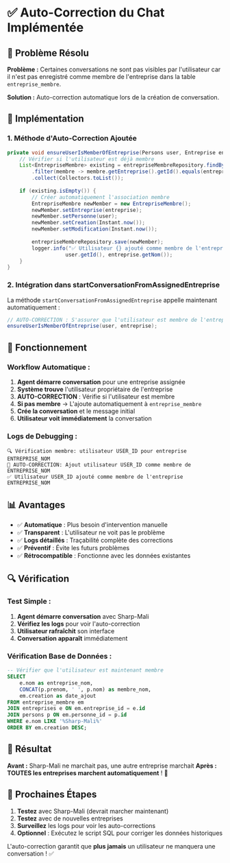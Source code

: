 # ✅ Auto-Correction du Chat Implémentée

## 🎯 **Problème Résolu**

**Problème :** Certaines conversations ne sont pas visibles par l'utilisateur car il n'est pas enregistré comme membre de l'entreprise dans la table `entreprise_membre`.

**Solution :** Auto-correction automatique lors de la création de conversation.

## 🔧 **Implémentation**

### **1. Méthode d'Auto-Correction Ajoutée**

```java
private void ensureUserIsMemberOfEntreprise(Persons user, Entreprise entreprise) {
    // Vérifier si l'utilisateur est déjà membre
    List<EntrepriseMembre> existing = entrepriseMembreRepository.findByPersonne_Id(user.getId()).stream()
        .filter(membre -> membre.getEntreprise().getId().equals(entreprise.getId()))
        .collect(Collectors.toList());
    
    if (existing.isEmpty()) {
        // Créer automatiquement l'association membre
        EntrepriseMembre newMember = new EntrepriseMembre();
        newMember.setEntreprise(entreprise);
        newMember.setPersonne(user);
        newMember.setCreation(Instant.now());
        newMember.setModification(Instant.now());
        
        entrepriseMembreRepository.save(newMember);
        logger.info("✅ Utilisateur {} ajouté comme membre de l'entreprise {}", 
                   user.getId(), entreprise.getNom());
    }
}
```

### **2. Intégration dans startConversationFromAssignedEntreprise**

La méthode `startConversationFromAssignedEntreprise` appelle maintenant automatiquement :

```java
// AUTO-CORRECTION : S'assurer que l'utilisateur est membre de l'entreprise
ensureUserIsMemberOfEntreprise(user, entreprise);
```

## 🚀 **Fonctionnement**

### **Workflow Automatique :**

1. **Agent démarre conversation** pour une entreprise assignée
2. **Système trouve** l'utilisateur propriétaire de l'entreprise
3. **AUTO-CORRECTION** : Vérifie si l'utilisateur est membre
4. **Si pas membre** → L'ajoute automatiquement à `entreprise_membre`
5. **Crée la conversation** et le message initial
6. **Utilisateur voit immédiatement** la conversation

### **Logs de Debugging :**

```
🔍 Vérification membre: utilisateur USER_ID pour entreprise ENTREPRISE_NOM
🔧 AUTO-CORRECTION: Ajout utilisateur USER_ID comme membre de ENTREPRISE_NOM
✅ Utilisateur USER_ID ajouté comme membre de l'entreprise ENTREPRISE_NOM
```

## 📊 **Avantages**

- ✅ **Automatique** : Plus besoin d'intervention manuelle
- ✅ **Transparent** : L'utilisateur ne voit pas le problème
- ✅ **Logs détaillés** : Traçabilité complète des corrections
- ✅ **Préventif** : Évite les futurs problèmes
- ✅ **Rétrocompatible** : Fonctionne avec les données existantes

## 🔍 **Vérification**

### **Test Simple :**

1. **Agent démarre conversation** avec Sharp-Mali
2. **Vérifiez les logs** pour voir l'auto-correction
3. **Utilisateur rafraîchit** son interface
4. **Conversation apparaît** immédiatement

### **Vérification Base de Données :**

```sql
-- Vérifier que l'utilisateur est maintenant membre
SELECT 
    e.nom as entreprise_nom,
    CONCAT(p.prenom, ' ', p.nom) as membre_nom,
    em.creation as date_ajout
FROM entreprise_membre em
JOIN entreprises e ON em.entreprise_id = e.id
JOIN persons p ON em.personne_id = p.id
WHERE e.nom LIKE '%Sharp-Mali%'
ORDER BY em.creation DESC;
```

## 🎯 **Résultat**

**Avant :** Sharp-Mali ne marchait pas, une autre entreprise marchait
**Après :** **TOUTES les entreprises marchent automatiquement** ! 🚀

## 📝 **Prochaines Étapes**

1. **Testez** avec Sharp-Mali (devrait marcher maintenant)
2. **Testez** avec de nouvelles entreprises
3. **Surveillez** les logs pour voir les auto-corrections
4. **Optionnel** : Exécutez le script SQL pour corriger les données historiques

L'auto-correction garantit que **plus jamais** un utilisateur ne manquera une conversation ! ✅
